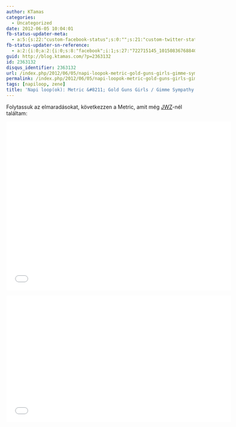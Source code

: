 ```yaml
---
author: KTamas
categories:
  - Uncategorized
date: 2012-06-05 10:04:01
fb-status-updater-meta:
  - a:5:{s:22:"custom-facebook-status";s:0:"";s:21:"custom-twitter-status";s:0:"";s:7:"fb-push";s:1:"1";s:7:"tw-push";s:1:"1";s:4:"push";s:1:"1";}
fb-status-updater-sn-reference:
  - a:2:{i:0;a:2:{i:0;s:8:"facebook";i:1;s:27:"722715145_10150836768840146";}i:1;a:2:{i:0;s:7:"twitter";i:1;s:19:"2.0991887585955E+17";}}
guid: http://blog.ktamas.com/?p=2363132
id: 2363132
disqus_identifier: 2363132
url: /index.php/2012/06/05/napi-loopok-metric-gold-guns-girls-gimme-sympathy/
permalink: /index.php/2012/06/05/napi-loopok-metric-gold-guns-girls-gimme-sympathy/
tags: [napiloop, zene]
title: 'Napi loop(ok): Metric &#8211; Gold Guns Girls / Gimme Sympathy (backlog)'
---
```


Folytassuk az elmaradásokat, következzen a Metric, amit még [JWZ](http://www.jwz.org/blog/2012/04/i-have-fallen-down-a-gold-guns-girls-hole/)-nél találtam:

<p><iframe src="//www.youtube.com/embed/FRtd8ArvH_s" width="600" height="450" frameborder="0" allowfullscreen="allowfullscreen"></iframe></p>
<p><iframe src="//www.youtube.com/embed/jq3-wZs64n4" width="601" height="338" frameborder="0" allowfullscreen="allowfullscreen"></iframe></p>
